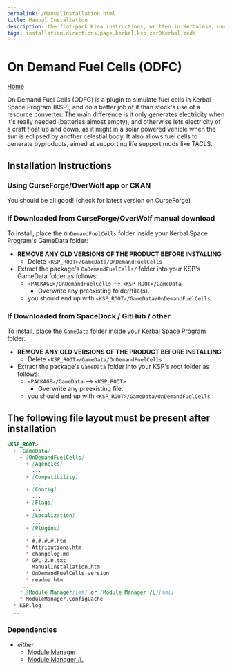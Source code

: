 ```yaml
---
permalink: /ManualInstallation.html
title: Manual Installation
description: the flat-pack Kiea instructions, written in Kerbalese, unusally present
tags: installation,directions,page,kerbal,ksp,zer0Kerbal,zedK
---
```


<!-- ManualInstallation.md v1.1.8.1
On Demand Fuel Cells (ODFC)
created: 01 Oct 2019
updated: 29 Jul 2022 -->

<!-- based upon work by Lisias -->

# On Demand Fuel Cells (ODFC)

[Home](./index.md)

On Demand Fuel Cells (ODFC) is a plugin to simulate fuel cells in Kerbal Space Program (KSP), and do a better job of it than stock's use of a resource converter.  The main difference is it only generates electricity when it's really needed (batteries almost empty), and otherwise lets electricity of a craft float up and down, as it might in a solar powered vehicle when the sun is eclipsed by another celestial body.  It also allows fuel cells to generate byproducts, aimed at supporting life support mods like TACLS.

## Installation Instructions

### Using CurseForge/OverWolf app or CKAN

You should be all good! (check for latest version on CurseForge)

### If Downloaded from CurseForge/OverWolf manual download

To install, place the `OnDemandFuelCells` folder inside your Kerbal Space Program's GameData folder:

* **REMOVE ANY OLD VERSIONS OF THE PRODUCT BEFORE INSTALLING**
  * Delete `<KSP_ROOT>/GameData/OnDemandFuelCells`
* Extract the package's `OnDemandFuelCells/` folder into your KSP's GameData folder as follows:
  * `<PACKAGE>/OnDemandFuelCells` --> `<KSP_ROOT>/GameData`
    * Overwrite any preexisting folder/file(s).
  * you should end up with `<KSP_ROOT>/GameData/OnDemandFuelCells`

### If Downloaded from SpaceDock / GitHub / other

To install, place the `GameData` folder inside your Kerbal Space Program folder:

* **REMOVE ANY OLD VERSIONS OF THE PRODUCT BEFORE INSTALLING**
  * Delete `<KSP_ROOT>/GameData/OnDemandFuelCells`
* Extract the package's `GameData` folder into your KSP's root folder as follows:
  * `<PACKAGE>/GameData` --> `<KSP_ROOT>`
    * Overwrite any preexisting file.
  * you should end up with `<KSP_ROOT>/GameData/OnDemandFuelCells`

## The following file layout must be present after installation

```markdown
<KSP_ROOT>
  + [GameData]
    + [OnDemandFuelCells]
      + [Agencies]
        ...
      + [Compatibility]
        ...
      + [Config]
        ...
      + [Flags]
        ...
      + [Localization]
        ...
      + [Plugins]
        ...
      * #.#.#.#.htm
      * Attributions.htm
      * changelog.md
      * GPL-2.0.txt
        ManualInstallation.htm
      * OnDemandFuelCells.version
      * readme.htm
    ...
    * [Module Manager][mm] or [Module Manager /L][mml]
    * ModuleManager.ConfigCache
  * KSP.log
  ...
```

### Dependencies

* *either*
  * [Module Manager][mm]
  * [Module Manager /L][mml]

[mm]: https://forum.kerbalspaceprogram.com/index.php?/topic/50533-*/ "Module Manager"
[mml]: https://github.com/net-lisias-ksp/ModuleManager "Module Manager /L"
